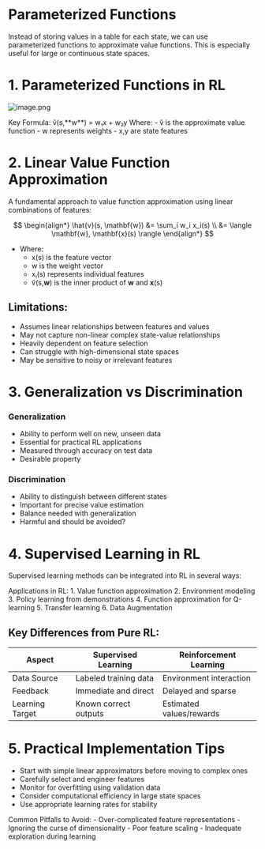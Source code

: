 # Parameterized Functions

Instead of storing values in a table for each state, we can use parameterized functions to approximate value functions. This is especially useful for large or continuous state spaces.

# 1. Parameterized Functions in RL

![image.png](Parameterized%20Functions%20216dd3d90e738115949ceb1ed1d999e3/image.png)

<aside>
Key Formula:
v̂(s,**w**) = w₁x + w₂y
Where:
- v̂ is the approximate value function
- w represents weights
- x,y are state features

</aside>

# 2. Linear Value Function Approximation

A fundamental approach to value function approximation using linear combinations of features:

$$
\begin{align*}
\hat{v}(s, \mathbf{w}) &= \sum_i w_i x_i(s) \\
&= \langle \mathbf{w}, \mathbf{x}(s) \rangle
\end{align*}
$$

- Where:
    - x(s) is the feature vector
    - w is the weight vector
    - xᵢ(s) represents individual features
    - v̂(s,**w**) is the inner product of **w** and **x**(s)

## Limitations:

- Assumes linear relationships between features and values
- May not capture non-linear complex state-value relationships
- Heavily dependent on feature selection
- Can struggle with high-dimensional state spaces
- May be sensitive to noisy or irrelevant features

# 3. Generalization vs Discrimination

### Generalization

- Ability to perform well on new, unseen data
- Essential for practical RL applications
- Measured through accuracy on test data
- Desirable property

### Discrimination

- Ability to distinguish between different states
- Important for precise value estimation
- Balance needed with generalization
- Harmful and should be avoided?

# 4. Supervised Learning in RL

Supervised learning methods can be integrated into RL in several ways:

<aside>
Applications in RL:
1. Value function approximation
2. Environment modeling
3. Policy learning from demonstrations
4. Function approximation for Q-learning
5. Transfer learning
6. Data Augmentation

</aside>

## Key Differences from Pure RL:

| **Aspect** | **Supervised Learning** | **Reinforcement Learning** |
| --- | --- | --- |
| Data Source | Labeled training data | Environment interaction |
| Feedback | Immediate and direct | Delayed and sparse |
| Learning Target | Known correct outputs | Estimated values/rewards |

# 5. Practical Implementation Tips

- Start with simple linear approximators before moving to complex ones
- Carefully select and engineer features
- Monitor for overfitting using validation data
- Consider computational efficiency in large state spaces
- Use appropriate learning rates for stability

<aside>
Common Pitfalls to Avoid:
- Over-complicated feature representations
- Ignoring the curse of dimensionality
- Poor feature scaling
- Inadequate exploration during learning

</aside>